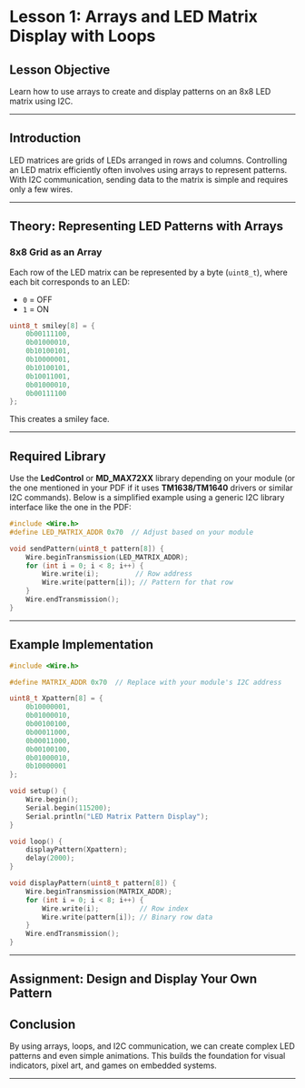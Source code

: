 # **Lesson 1: Arrays and LED Matrix Display with Loops**

## **Lesson Objective**

Learn how to use arrays to create and display patterns on an 8x8 LED matrix using I2C.

---

## **Introduction**

LED matrices are grids of LEDs arranged in rows and columns. Controlling an LED matrix efficiently often involves using arrays to represent patterns. With I2C communication, sending data to the matrix is simple and requires only a few wires.

---

## **Theory: Representing LED Patterns with Arrays**

### **8x8 Grid as an Array**

Each row of the LED matrix can be represented by a byte (`uint8_t`), where each bit corresponds to an LED:

- `0` = OFF
- `1` = ON

```cpp
uint8_t smiley[8] = {
    0b00111100,
    0b01000010,
    0b10100101,
    0b10000001,
    0b10100101,
    0b10011001,
    0b01000010,
    0b00111100
};
```

This creates a smiley face.

---

## **Required Library**

Use the **LedControl** or **MD_MAX72XX** library depending on your module (or the one mentioned in your PDF if it uses **TM1638/TM1640** drivers or similar I2C commands). Below is a simplified example using a generic I2C library interface like the one in the PDF:

```cpp
#include <Wire.h>
#define LED_MATRIX_ADDR 0x70  // Adjust based on your module

void sendPattern(uint8_t pattern[8]) {
    Wire.beginTransmission(LED_MATRIX_ADDR);
    for (int i = 0; i < 8; i++) {
        Wire.write(i);         // Row address
        Wire.write(pattern[i]); // Pattern for that row
    }
    Wire.endTransmission();
}
```

---

## **Example Implementation**

```cpp
#include <Wire.h>

#define MATRIX_ADDR 0x70  // Replace with your module's I2C address

uint8_t Xpattern[8] = {
    0b10000001,
    0b01000010,
    0b00100100,
    0b00011000,
    0b00011000,
    0b00100100,
    0b01000010,
    0b10000001
};

void setup() {
    Wire.begin();
    Serial.begin(115200);
    Serial.println("LED Matrix Pattern Display");
}

void loop() {
    displayPattern(Xpattern);
    delay(2000);
}

void displayPattern(uint8_t pattern[8]) {
    Wire.beginTransmission(MATRIX_ADDR);
    for (int i = 0; i < 8; i++) {
        Wire.write(i);          // Row index
        Wire.write(pattern[i]); // Binary row data
    }
    Wire.endTransmission();
}
```

---

## **Assignment: Design and Display Your Own Pattern**

## **Conclusion**

By using arrays, loops, and I2C communication, we can create complex LED patterns and even simple animations. This builds the foundation for visual indicators, pixel art, and games on embedded systems.

---
